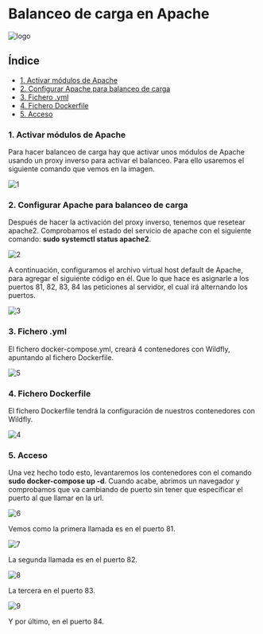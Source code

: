 # Balanceo de carga en Apache

![logo]()

## Índice

- <a href="#1">1. Activar módulos de Apache </a>
- <a href="#2">2. Configurar Apache para balanceo de carga </a>
- <a href="#3">3. Fichero .yml </a>
- <a href="#4">4. Fichero Dockerfile </a>
- <a href="#5">5. Acceso </a>

<a name="1"></a>

### 1. Activar módulos de Apache
Para hacer balanceo de carga hay que activar unos módulos de Apache usando un proxy inverso para activar el balanceo. Para ello usaremos el siguiente comando que vemos en la imagen.

![1]()

<a name="2"></a>

### 2. Configurar Apache para balanceo de carga
Después de hacer la activación del proxy inverso, tenemos que resetear apache2. Comprobamos el estado del servicio de apache con el siguiente comando: <b>sudo systemctl status apache2</b>.

![2]()

A continuación, configuramos el archivo virtual host default de Apache, para agregar el siguiente código en él. Que lo que hace es asignarle a los puertos 81, 82, 83, 84 las peticiones al servidor, el cual irá alternando los puertos.

![3]()

<a name="3"></a>

### 3. Fichero .yml
El fichero docker-compose.yml, creará 4 contenedores con Wildfly, apuntando al fichero Dockerfile.

![5]()

<a name="4"></a>

### 4. Fichero Dockerfile
El fichero Dockerfile tendrá la configuración de nuestros contenedores con Wildfly.

![4]()

<a name="5"></a>

### 5. Acceso
Una vez hecho todo esto, levantaremos los contenedores con el comando <b>sudo docker-compose up -d</b>. Cuando acabe, abrimos un navegador y comprobamos que va cambiando de puerto sin tener que especificar el puerto al que llamar en la url.

![6]()

Vemos como la primera llamada es en el puerto 81.

![7]()

La segunda llamada es en el puerto 82.

![8]()

La tercera en el puerto 83.

![9]()

Y por último, en el puerto 84.


